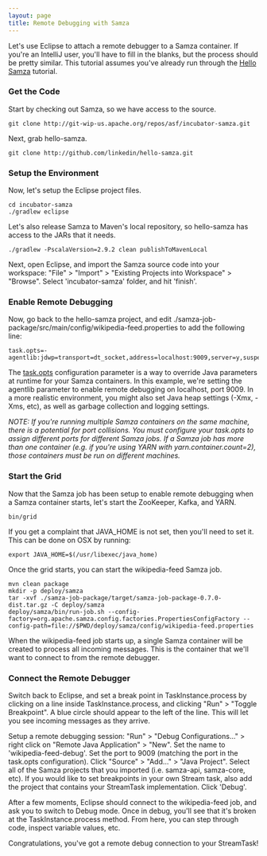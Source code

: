 ```yaml
---
layout: page
title: Remote Debugging with Samza
---
```


Let's use Eclipse to attach a remote debugger to a Samza container. If you're an IntelliJ user, you'll have to fill in the blanks, but the process should be pretty similar. This tutorial assumes you've already run through the [Hello Samza](../../../startup/hello-samza/0.7.0/) tutorial.

### Get the Code

Start by checking out Samza, so we have access to the source.

```
git clone http://git-wip-us.apache.org/repos/asf/incubator-samza.git
```

Next, grab hello-samza.

```
git clone http://github.com/linkedin/hello-samza.git
```

### Setup the Environment

Now, let's setup the Eclipse project files.

```
cd incubator-samza
./gradlew eclipse
```

Let's also release Samza to Maven's local repository, so hello-samza has access to the JARs that it needs.

```
./gradlew -PscalaVersion=2.9.2 clean publishToMavenLocal
```

Next, open Eclipse, and import the Samza source code into your workspace: "File" &gt; "Import" &gt; "Existing Projects into Workspace" &gt; "Browse". Select 'incubator-samza' folder, and hit 'finish'.

### Enable Remote Debugging

Now, go back to the hello-samza project, and edit ./samza-job-package/src/main/config/wikipedia-feed.properties to add the following line:

```
task.opts=-agentlib:jdwp=transport=dt_socket,address=localhost:9009,server=y,suspend=y
```

The [task.opts](../../documentation/0.7.0/jobs/configuration-table.html) configuration parameter is a way to override Java parameters at runtime for your Samza containers. In this example, we're setting the agentlib parameter to enable remote debugging on localhost, port 9009. In a more realistic environment, you might also set Java heap settings (-Xmx, -Xms, etc), as well as garbage collection and logging settings.

*NOTE: If you're running multiple Samza containers on the same machine, there is a potential for port collisions. You must configure your task.opts to assign different ports for different Samza jobs. If a Samza job has more than one container (e.g. if you're using YARN with yarn.container.count=2), those containers must be run on different machines.*

### Start the Grid

Now that the Samza job has been setup to enable remote debugging when a Samza container starts, let's start the ZooKeeper, Kafka, and YARN.

```
bin/grid
```

If you get a complaint that JAVA_HOME is not set, then you'll need to set it. This can be done on OSX by running:

```
export JAVA_HOME=$(/usr/libexec/java_home)
```

Once the grid starts, you can start the wikipedia-feed Samza job.

```
mvn clean package
mkdir -p deploy/samza
tar -xvf ./samza-job-package/target/samza-job-package-0.7.0-dist.tar.gz -C deploy/samza
deploy/samza/bin/run-job.sh --config-factory=org.apache.samza.config.factories.PropertiesConfigFactory --config-path=file://$PWD/deploy/samza/config/wikipedia-feed.properties
```

When the wikipedia-feed job starts up, a single Samza container will be created to process all incoming messages. This is the container that we'll want to connect to from the remote debugger.

### Connect the Remote Debugger

Switch back to Eclipse, and set a break point in TaskInstance.process by clicking on a line inside TaskInstance.process, and clicking "Run" &gt; "Toggle Breakpoint". A blue circle should appear to the left of the line. This will let you see incoming messages as they arrive.

Setup a remote debugging session: "Run" &gt; "Debug Configurations..." &gt; right click on "Remote Java Application" &gt; "New". Set the name to 'wikipedia-feed-debug'. Set the port to 9009 (matching the port in the task.opts configuration). Click "Source" &gt; "Add..." &gt; "Java Project". Select all of the Samza projects that you imported (i.e. samza-api, samza-core, etc). If you would like to set breakpoints in your own Stream task, also add the project that contains your StreamTask implementation. Click 'Debug'.

After a few moments, Eclipse should connect to the wikipedia-feed job, and ask you to switch to Debug mode. Once in debug, you'll see that it's broken at the TaskInstance.process method. From here, you can step through code, inspect variable values, etc.

Congratulations, you've got a remote debug connection to your StreamTask!
